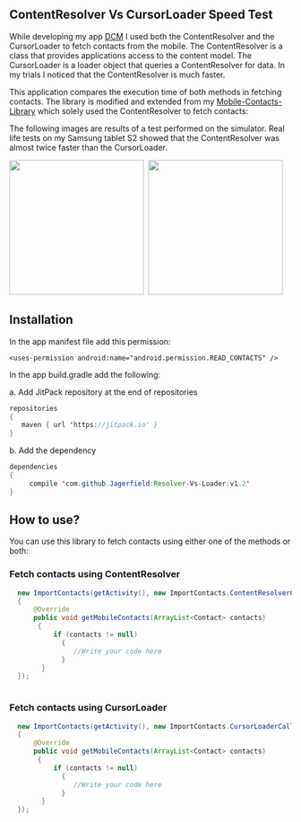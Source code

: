 

## ContentResolver Vs CursorLoader Speed Test

While developing my app [DCM](https://play.google.com/store/apps/details?id=jagerfield.dcm) I used both the ContentResolver and the CursorLoader to fetch contacts from the mobile. The ContentResolver is a class that provides applications access to the content model. The CursorLoader is a loader object that queries a ContentResolver for data. In my trials I noticed that the ContentResolver is much faster. 

This application compares the execution time of both methods in fetching contacts. The library is modified and extended from my [Mobile-Contacts-Library](https://github.com/Jagerfield/Mobile-Contacts-Library) which solely used the ContentResolver to fetch contacts:

The following images are results of a test performed on the simulator. Real life tests on my Samsung tablet S2 showed that the ContentResolver was almost twice faster than the CursorLoader.

<img src="https://github.com/Jagerfield/Resolver-Vs-Loader/blob/master/msc/ContentResolver.png" width="240"> &#160;<img src="https://github.com/Jagerfield/Resolver-Vs-Loader/blob/master/msc/Cursor%20Loader.png" width="240">

## Installation

In the app manifest file add this permission: 

  ```
  <uses-permission android:name="android.permission.READ_CONTACTS" />
  ``` 
  
In the app build.gradle add the following:

  a. Add JitPack repository at the end of repositories 

  ```java
  repositories 
  {
     maven { url 'https://jitpack.io' }
  }
 
  ```
  b. Add the dependency
 
  ```java
  dependencies 
  {
	   compile 'com.github.Jagerfield:Resolver-Vs-Loader:v1.2'
  }
  
  ```

## How to use?
You can use this library to fetch contacts using either one of the methods or both:

### Fetch contacts using ContentResolver

```java
  new ImportContacts(getActivity(), new ImportContacts.ContentResolverCallback() 
  {
      @Override
      public void getMobileContacts(ArrayList<Contact> contacts)
       {
           if (contacts != null)
             {
                //Write your code here
             }
        }
  });
  
```

### Fetch contacts using CursorLoader

```java
  new ImportContacts(getActivity(), new ImportContacts.CursorLoaderCallback() 
  {
      @Override
      public void getMobileContacts(ArrayList<Contact> contacts) 
       {
           if (contacts != null)
             {
                //Write your code here
             }
        }
  });

```
